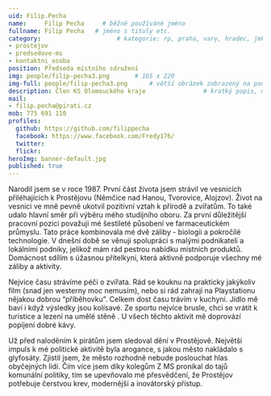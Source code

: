 ```yaml
---
uid: Filip.Pecha
name:     Filip Pecha     # běžně používáné jméno
fullname: Filip Pecha   # jméno s tituly etc.
category:                     # kategorie: rp, praha, vary, hradec, jmk, senat
- prostejov
- predsedove-ms
- kontaktni_osoba
position: Předseda místního sdružení
img: people/filip-pecha3.png       # 165 x 220
img-full: people/filip-pecha3.png      # větší obrázek zobrazený na podrobném profilu
description: Člen KS Olomouckého kraje                # kratký popis, max 160 znaků
mail:
- filip.pecha@pirati.cz
mob: 775 691 110  
profiles: 
  github: https://github.com/filippecha
  facebook: https://www.facebook.com/Fredy176/       
  twitter:        
  flickr:       
heroImg: banner-default.jpg
published: true
---
```

Narodil jsem se v roce 1987. První část života jsem strávil ve vesnicích přiléhajících k Prostějovu (Němčice nad Hanou, Tvorovice, Alojzov). Život na vesnici ve mně pevně ukotvil pozitivní vztah k přírodě a zvířatům. To také udalo hlavní směr při výběru mého studijního oboru. Za první důležitější pracovní pozici považuji mé šestileté působení ve farmaceutickém průmyslu. Tato práce kombinovala mé dvě záliby - biologii a pokročilé technologie. V dnešní době se věnuji spolupráci s malými podnikateli a lokálními podniky, jelikož mám rád pestrou nabídku místních produktů. Domácnost sdílím s úžasnou přítelkyní, která aktivně podporuje všechny mé záliby a aktivity.

Nejvice času strávíme péči o zvířata. Rád se kouknu na prakticky jakýkoliv film (snad jen westerny moc nemusím), nebo si rád zahraji na Playstationu nějakou dobrou “příběhovku”. Celkem dost času trávím v kuchyni. Jídlo mě baví i když výsledky jsou kolísavé. Ze sportu nejvíce brusle, chci se vrátit k turistice a lezení na umělé stěně . U všech těchto aktivit mě doprovází popíjení dobré kávy.

Už před naloděním k pirátům jsem sledoval dění v Prostějově. Největší impuls k mé politické aktivitě byla arogance, s jakou město nakládalo s glyfosáty. Zjistil jsem, že město rozhodně nebude poslouchat hlas obyčejných lidí. Čím více jsem díky kolegům Z MS pronikal do tajů komunální politiky, tím se upevňovalo mé přesvědčení, že Prostějov potřebuje čerstvou krev, modernější a inovátorský přístup.

